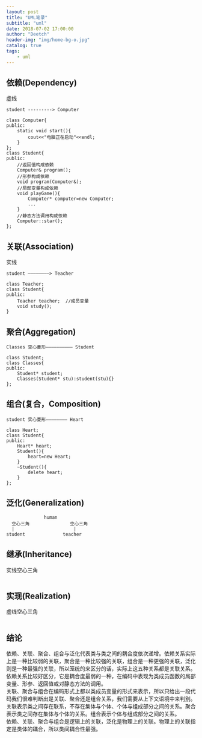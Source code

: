 ```yaml
---
layout: post
title: "UML笔录"
subtitle: "uml"
date: 2018-07-02 17:00:00
author: "Deetch"
header-img: "img/home-bg-o.jpg"
catalog: true
tags:
    - uml
---
```


## 依赖(Dependency)  
虚线

~~~
student ---------> Computer

class Computer{
public:
    static void start(){
        cout<<"电脑正在启动"<<endl;
    }
};
class Student{
public:
    //返回值构成依赖
    Computer& program();
    //形参构成依赖
    void program(Computer&);
    //局部变量构成依赖
    void playGame(){
        Computer* computer=new Computer;
        ...
    }
    //静态方法调用构成依赖
    Computer::star();
};
~~~

## 关联(Association)  
实线

~~~
student ————————> Teacher

class Teacher;
class Student{
public:
    Teacher teacher;  //成员变量
    void study();
}
~~~

## 聚合(Aggregation)  

~~~
Classes 空心菱形—————————— Student

class Student;
class Classes{
public:
    Student* student; 
    Classes(Student* stu):student(stu){}
};
~~~

## 组合(复合，Composition)

~~~
student 实心菱形———————— Heart

class Heart;
class Student{
public:
    Heart* heart; 
    Student(){
        heart=new Heart;
    }
    ~Student(){
        delete heart;
    }
};
~~~

## 泛化(Generalization)  

~~~
              human
  空心三角               空心三角
  |                      |
student              teacher
~~~

## 继承(Inheritance)  
实线空心三角

~~~
~~~

## 实现(Realization)  
虚线空心三角

~~~
~~~



## 结论  
依赖、关联、聚合、组合与泛化代表类与类之间的耦合度依次递增。依赖关系实际上是一种比较弱的关联，聚合是一种比较强的关联，组合是一种更强的关联，泛化则是一种最强的关联，所以笼统的来区分的话，实际上这五种关系都是关联关系。  
依赖关系比较好区分，它是耦合度最弱的一种，在编码中表现为类成员函数的局部变量、形参、返回值或对静态方法的调用。  
关联、聚合与组合在编码形式上都以类成员变量的形式来表示，所以只给出一段代码我们很难判断出是关联、聚合还是组合关系，我们需要从上下文语境中来判别。  
关联表示类之间存在联系，不存在集体与个体、个体与组成部分之间的关系。聚合表示类之间存在集体与个体的关系。组合表示个体与组成部分之间的关系。  
依赖、关联、聚合与组合是逻辑上的关联，泛化是物理上的关联。物理上的关联指定是类体的耦合，所以类间耦合性最强。  

